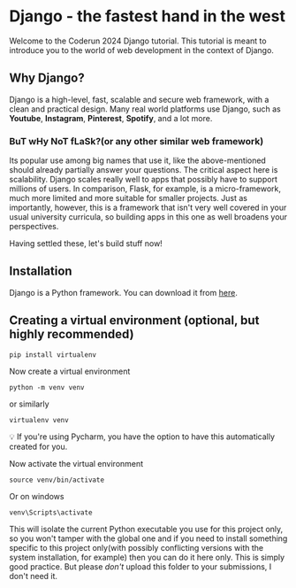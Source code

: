 # Django - the fastest hand in the west

Welcome to the Coderun 2024 Django tutorial. This tutorial is meant to introduce you to the world of web development
in the context of Django.

## Why Django?
Django is a high-level, fast, scalable and secure web framework, with a clean and practical design. Many real world
platforms use Django, such as __Youtube__, __Instagram__, __Pinterest__, __Spotify__, and a lot more.

### BuT wHy NoT fLaSk?(or any other similar web framework)
Its popular use among big names that use it, like the above-mentioned should already partially answer
your questions. The critical aspect here is scalability. Django scales really well to apps that possibly have to support
millions of users. In comparison, Flask, for example, is a micro-framework, much more limited and more suitable for smaller projects.
Just as importantly, however, this is a framework that isn't very well covered in your usual university curricula, so
building apps in this one as well broadens your perspectives.

Having settled these, let's build stuff now!

## Installation
Django is a Python framework. You can download it from [here](https://www.python.org/downloads/).

## Creating a virtual environment (optional, but highly recommended)
```shell
pip install virtualenv
```
Now create a virtual environment
```shell
python -m venv venv
```
or similarly
```shell
virtualenv venv
```
:bulb: If you're using Pycharm, you have the option to have this automatically created for you.

Now activate the virtual environment
```shell
source venv/bin/activate
```
Or on windows
```shell
venv\Scripts\activate
```

This will isolate the current Python executable you use for this project only, so you won't tamper with the
global one and if you need to install something specific to this project only(with possibly conflicting versions with the system installation, for example)
then you can do it here only. This is simply good practice. But please *don't* upload this folder to your submissions,
I don't need it.
